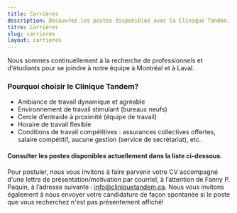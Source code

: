 ```yaml
---
title: Carrières
description: Découvrez les postes disponibles avec la Clinique Tandem. Rejoignez notre équipe dès maintenant!
titre: Carrières
slug: carrieres
layout: carrieres
---
```

Nous sommes continuellement à la recherche de professionnels et d'étudiants pour se joindre à notre équipe à Montréal et à Laval.

### Pourquoi choisir le Clinique Tandem?

* Ambiance de travail dynamique et agréable
* Environnement de travail stimulant (bureaux neufs)
* Cercle d’entraide à proximité (équipe de travail)
* Horaire de travail flexible
* Conditions de travail compétitives : assurances collectives offertes, salaire compétitif, aucune gestion (service de secrétariat), etc.

#### Consulter les postes disponibles actuellement dans la liste ci-dessous.

Pour postuler, nous vous invitons à faire parvenir votre CV accompagné d'une lettre de présentation/motivation par courriel, à l’attention de Fanny P. Paquin, à l’adresse suivante : info@cliniquetandem.ca. Nous vous invitons également à nous envoyer votre candidature de façon spontanée si le poste que vous recherchez n'est pas présentement affiché!
